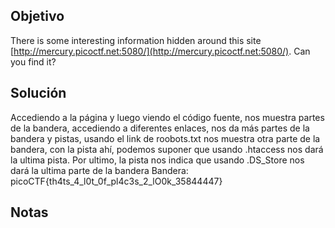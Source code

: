 ## Objetivo
There is some interesting information hidden around this site [http://mercury.picoctf.net:5080/](http://mercury.picoctf.net:5080/). Can you find it?
## Solución
Accediendo a la página y luego viendo el código fuente, nos muestra partes de la bandera, accediendo a diferentes enlaces, nos da más partes de la bandera y pistas, usando el link de roobots.txt nos muestra otra parte de la bandera, con la pista ahí, podemos suponer que usando .htaccess nos dará la ultima pista. Por ultimo, la pista nos indica que usando .DS_Store nos dará la ultima parte de la bandera
Bandera: picoCTF{th4ts_4_l0t_0f_pl4c3s_2_lO0k_35844447}
## Notas
